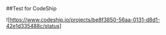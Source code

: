 ##Test for CodeShip

![https://www.codeship.io/projects/be8f3850-56aa-0131-d8d1-42e1d335488c/status]